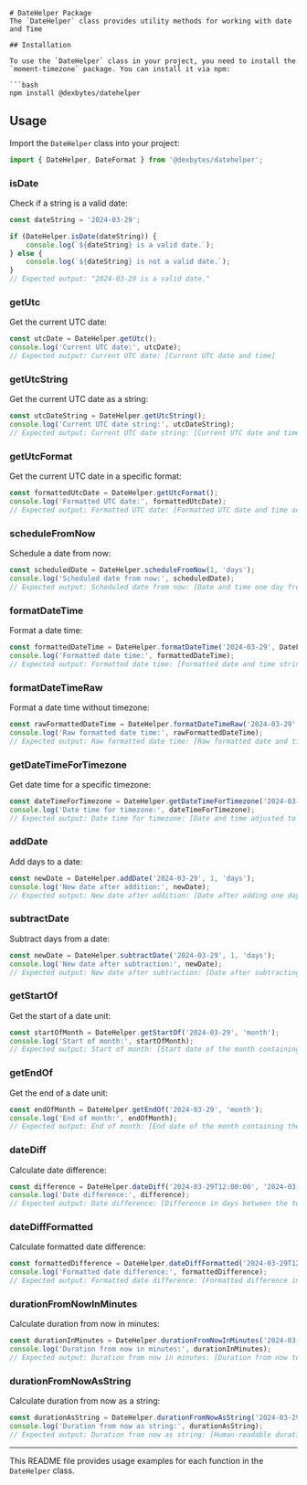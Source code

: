 
```
# DateHelper Package
The `DateHelper` class provides utility methods for working with date and Time

## Installation

To use the `DateHelper` class in your project, you need to install the `moment-timezone` package. You can install it via npm:

```bash
npm install @dexbytes/datehelper
```

## Usage

Import the `DateHelper` class into your project:

```typescript
import { DateHelper, DateFormat } from '@dexbytes/datehelper';
```

### isDate

Check if a string is a valid date:

```typescript
const dateString = '2024-03-29';

if (DateHelper.isDate(dateString)) {
    console.log(`${dateString} is a valid date.`);
} else {
    console.log(`${dateString} is not a valid date.`);
}
// Expected output: "2024-03-29 is a valid date."
```

### getUtc

Get the current UTC date:

```typescript
const utcDate = DateHelper.getUtc();
console.log('Current UTC date:', utcDate);
// Expected output: Current UTC date: [Current UTC date and time]
```

### getUtcString

Get the current UTC date as a string:

```typescript
const utcDateString = DateHelper.getUtcString();
console.log('Current UTC date string:', utcDateString);
// Expected output: Current UTC date string: [Current UTC date and time as a string]
```

### getUtcFormat

Get the current UTC date in a specific format:

```typescript
const formattedUtcDate = DateHelper.getUtcFormat();
console.log('Formatted UTC date:', formattedUtcDate);
// Expected output: Formatted UTC date: [Formatted UTC date and time according to specified format]
```

### scheduleFromNow

Schedule a date from now:

```typescript
const scheduledDate = DateHelper.scheduleFromNow(1, 'days');
console.log('Scheduled date from now:', scheduledDate);
// Expected output: Scheduled date from now: [Date and time one day from now]
```

### formatDateTime

Format a date time:

```typescript
const formattedDateTime = DateHelper.formatDateTime('2024-03-29', DateFormat.YYYY_MM_DD_HH_MM_SS);
console.log('Formatted date time:', formattedDateTime);
// Expected output: Formatted date time: [Formatted date and time string]
```

### formatDateTimeRaw

Format a date time without timezone:

```typescript
const rawFormattedDateTime = DateHelper.formatDateTimeRaw('2024-03-29', DateFormat.YYYY_MM_DD_HH_MM_SS);
console.log('Raw formatted date time:', rawFormattedDateTime);
// Expected output: Raw formatted date time: [Raw formatted date and time string]
```

### getDateTimeForTimezone

Get date time for a specific timezone:

```typescript
const dateTimeForTimezone = DateHelper.getDateTimeForTimezone('2024-03-29', 'India/Kolkata');
console.log('Date time for timezone:', dateTimeForTimezone);
// Expected output: Date time for timezone: [Date and time adjusted to specified timezone]
```

### addDate

Add days to a date:

```typescript
const newDate = DateHelper.addDate('2024-03-29', 1, 'days');
console.log('New date after addition:', newDate);
// Expected output: New date after addition: [Date after adding one day]
```

### subtractDate

Subtract days from a date:

```typescript
const newDate = DateHelper.subtractDate('2024-03-29', 1, 'days');
console.log('New date after subtraction:', newDate);
// Expected output: New date after subtraction: [Date after subtracting one day]
```

### getStartOf

Get the start of a date unit:

```typescript
const startOfMonth = DateHelper.getStartOf('2024-03-29', 'month');
console.log('Start of month:', startOfMonth);
// Expected output: Start of month: [Start date of the month containing the given date]
```

### getEndOf

Get the end of a date unit:

```typescript
const endOfMonth = DateHelper.getEndOf('2024-03-29', 'month');
console.log('End of month:', endOfMonth);
// Expected output: End of month: [End date of the month containing the given date]
```

### dateDiff

Calculate date difference:

```typescript
const difference = DateHelper.dateDiff('2024-03-29T12:00:00', '2024-03-27T12:00:00', 'days');
console.log('Date difference:', difference);
// Expected output: Date difference: [Difference in days between the two dates]
```

### dateDiffFormatted

Calculate formatted date difference:

```typescript
const formattedDifference = DateHelper.dateDiffFormatted('2024-03-29T12:00:00', '2024-03-27T12:00:00', 'days');
console.log('Formatted date difference:', formattedDifference);
// Expected output: Formatted date difference: [Formatted difference in days between the two dates]
```

### durationFromNowInMinutes

Calculate duration from now in minutes:

```typescript
const durationInMinutes = DateHelper.durationFromNowInMinutes('2024-03-29');
console.log('Duration from now in minutes:', durationInMinutes);
// Expected output: Duration from now in minutes: [Duration from now to the specified date in minutes]
```

### durationFromNowAsString

Calculate duration from now as a string:

```typescript
const durationAsString = DateHelper.durationFromNowAsString('2024-03-29');
console.log('Duration from now as string:', durationAsString);
// Expected output: Duration from now as string: [Human-readable duration from now to the specified date]
```

---

This README file provides usage examples for each function in the `DateHelper` class.
```

